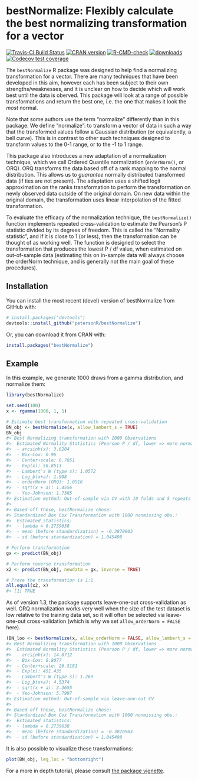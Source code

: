 
<!-- README.md is generated from README.Rmd. Please edit that file -->

# bestNormalize: Flexibly calculate the best normalizing transformation for a vector

[![Travis-CI Build
Status](https://travis-ci.org/petersonR/bestNormalize.svg?branch=master)](https://travis-ci.org/petersonR/bestNormalize)
[![CRAN
version](https://www.r-pkg.org/badges/version/bestNormalize)](https://cran.r-project.org/package=bestNormalize)
[![R-CMD-check](https://github.com/petersonR/bestNormalize/workflows/R-CMD-check/badge.svg)](https://github.com/petersonR/bestNormalize/actions)
[![downloads](https://cranlogs.r-pkg.org/badges/bestNormalize)](https://cran.r-project.org/package=bestNormalize)
[![Codecov test
coverage](https://codecov.io/gh/petersonR/bestNormalize/branch/master/graph/badge.svg)](https://codecov.io/gh/petersonR/bestNormalize?branch=master)

The `bestNormalize` R package was designed to help find a normalizing
transformation for a vector. There are many techniques that have been
developed in this aim, however each has been subject to their own
strengths/weaknesses, and it is unclear on how to decide which will work
best until the data is oberved. This package will look at a range of
possible transformations and return the best one, i.e. the one that
makes it look the *most* normal.

Note that some authors use the term “normalize” differently than in this
package. We define “normalize”: to transform a vector of data in such a
way that the transformed values follow a Gaussian distribution (or
equivalently, a bell curve). This is in contrast to other such
techniques designed to transform values to the 0-1 range, or to the -1
to 1 range.

This package also introduces a new adaptation of a normalization
technique, which we call Ordered Quantile normalization (`orderNorm()`,
or ORQ). ORQ transforms the data based off of a rank mapping to the
normal distribution. This allows us to *guarantee* normally distributed
transformed data (if ties are not present). The adaptation uses a
shifted logit approximation on the ranks transformation to perform the
transformation on newly observed data outside of the original domain. On
new data within the original domain, the transformation uses linear
interpolation of the fitted transformation.

To evaluate the efficacy of the normalization technique, the
`bestNormalize()` function implements repeated cross-validation to
estimate the Pearson’s P statistic divided by its degrees of freedom.
This is called the “Normality statistic”, and if it is close to 1 (or
less), then the transformation can be thought of as working well. The
function is designed to select the transformation that produces the
lowest P / df value, when estimated on out-of-sample data (estimating
this on in-sample data will always choose the orderNorm technique, and
is generally not the main goal of these procedures).

## Installation

You can install the most recent (devel) version of bestNormalize from
GitHub with:

``` r
# install.packages("devtools")
devtools::install_github("petersonR/bestNormalize")
```

Or, you can download it from CRAN with:

``` r
install.packages("bestNormalize")
```

## Example

In this example, we generate 1000 draws from a gamma distribution, and
normalize them:

``` r
library(bestNormalize)
```

``` r
set.seed(100)
x <- rgamma(1000, 1, 1)

# Estimate best transformation with repeated cross-validation
BN_obj <- bestNormalize(x, allow_lambert_s = TRUE)
BN_obj
#> Best Normalizing transformation with 1000 Observations
#>  Estimated Normality Statistics (Pearson P / df, lower => more normal):
#>  - arcsinh(x): 3.6204
#>  - Box-Cox: 0.96
#>  - Center+scale: 6.7851
#>  - Exp(x): 50.8513
#>  - Lambert's W (type s): 1.0572
#>  - Log_b(x+a): 1.908
#>  - orderNorm (ORQ): 1.0516
#>  - sqrt(x + a): 1.4556
#>  - Yeo-Johnson: 1.7385
#> Estimation method: Out-of-sample via CV with 10 folds and 5 repeats
#>  
#> Based off these, bestNormalize chose:
#> Standardized Box Cox Transformation with 1000 nonmissing obs.:
#>  Estimated statistics:
#>  - lambda = 0.2739638 
#>  - mean (before standardization) = -0.3870903 
#>  - sd (before standardization) = 1.045498

# Perform transformation
gx <- predict(BN_obj)

# Perform reverse transformation
x2 <- predict(BN_obj, newdata = gx, inverse = TRUE)

# Prove the transformation is 1:1
all.equal(x2, x)
#> [1] TRUE
```

As of version 1.3, the package supports leave-one-out cross-validation
as well. ORQ normalization works very well when the size of the test
dataset is low relative to the training data set, so it will often be
selected via leave-one-out cross-validation (which is why we set
`allow_orderNorm = FALSE` here).

``` r
(BN_loo <- bestNormalize(x, allow_orderNorm = FALSE, allow_lambert_s = TRUE, loo = TRUE))
#> Best Normalizing transformation with 1000 Observations
#>  Estimated Normality Statistics (Pearson P / df, lower => more normal):
#>  - arcsinh(x): 14.0712
#>  - Box-Cox: 0.8077
#>  - Center+scale: 26.5181
#>  - Exp(x): 451.435
#>  - Lambert's W (type s): 1.269
#>  - Log_b(x+a): 4.5374
#>  - sqrt(x + a): 3.3655
#>  - Yeo-Johnson: 5.7997
#> Estimation method: Out-of-sample via leave-one-out CV
#>  
#> Based off these, bestNormalize chose:
#> Standardized Box Cox Transformation with 1000 nonmissing obs.:
#>  Estimated statistics:
#>  - lambda = 0.2739638 
#>  - mean (before standardization) = -0.3870903 
#>  - sd (before standardization) = 1.045498
```

It is also possible to visualize these transformations:

``` r
plot(BN_obj, leg_loc = "bottomright")
```

For a more in depth tutorial, please consult [the package
vignette](https://CRAN.R-project.org/package=bestNormalize/vignettes/bestNormalize.html).
